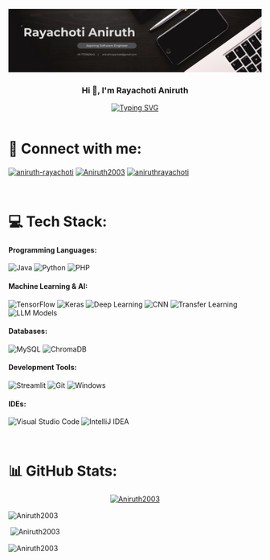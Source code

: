 [![MasterHead](cover.png)](https://aniruthrayachoti.github.io/portfolio/)
<h3 align="center">Hi 👋, I'm Rayachoti Aniruth</h3>

<div align="center">
  <a href="https://git.io/typing-svg">
    <img src="https://readme-typing-svg.herokuapp.com?font=Fira+Code&weight=800&size=20&pause=1000&center=true&color=FFFFFF&width=800&lines=Aspiring+Software+Engineer;Solving+Real-World+Problems;" alt="Typing SVG" />
  </a>
</div>

<br>

# 🤝 Connect with me:
<p align="left">
<a href="https://linkedin.com/in/aniruth-rayachoti-b08098235" target="blank"><img align="center" src="https://raw.githubusercontent.com/rahuldkjain/github-profile-readme-generator/master/src/images/icons/Social/linked-in-alt.svg" alt="aniruth-rayachoti" height="30" width="40" /></a>
<a href="https://github.com/Aniruth2003" target="blank"><img align="center" src="https://raw.githubusercontent.com/rahuldkjain/github-profile-readme-generator/master/src/images/icons/Social/github.svg" alt="Aniruth2003" height="30" width="40" /></a>
<a href="https://leetcode.com/u/aniruthrayachoti/" target="blank"><img align="center" src="https://raw.githubusercontent.com/rahuldkjain/github-profile-readme-generator/master/src/images/icons/Social/leet-code.svg" alt="aniruthrayachoti" height="30" width="40" /></a>

</p>

<br>

# 💻 Tech Stack:

#### Programming Languages:
![Java](https://img.shields.io/badge/java-%23ED8B00.svg?style=for-the-badge&logo=openjdk&logoColor=white)
![Python](https://img.shields.io/badge/python-3670A0?style=for-the-badge&logo=python&logoColor=ffdd54)
![PHP](https://img.shields.io/badge/PHP-%23777BB4.svg?style=for-the-badge&logo=php&logoColor=white)

#### Machine Learning & AI:
![TensorFlow](https://img.shields.io/badge/TensorFlow-%23FF6F00.svg?style=for-the-badge&logo=TensorFlow&logoColor=white)
![Keras](https://img.shields.io/badge/Keras-%23D00000.svg?style=for-the-badge&logo=Keras&logoColor=white)
![Deep Learning](https://img.shields.io/badge/DeepLearning-%23FF6F00.svg?style=for-the-badge&logo=DeepLearning&logoColor=white)
![CNN](https://img.shields.io/badge/CNN-%23013243.svg?style=for-the-badge&logo=CNN&logoColor=white)
![Transfer Learning](https://img.shields.io/badge/Transfer%20Learning-%23F7931E.svg?style=for-the-badge&logo=TransferLearning&logoColor=white)
![LLM Models](https://img.shields.io/badge/LLM-Models-%234ea94b.svg?style=for-the-badge&logo=LLM&logoColor=white)

#### Databases:
![MySQL](https://img.shields.io/badge/mysql-4479A1.svg?style=for-the-badge&logo=mysql&logoColor=white)
![ChromaDB](https://img.shields.io/badge/ChromaDB-%23013243.svg?style=for-the-badge&logo=ChromaDB&logoColor=white)

#### Development Tools:
![Streamlit](https://img.shields.io/badge/Streamlit-%23FF4B4B.svg?style=for-the-badge&logo=streamlit&logoColor=white)
![Git](https://img.shields.io/badge/git-%23F05033.svg?style=for-the-badge&logo=git&logoColor=white)
![Windows](https://img.shields.io/badge/Windows-%23013243.svg?style=for-the-badge&logo=windows&logoColor=white)

#### IDEs:
![Visual Studio Code](https://img.shields.io/badge/Visual%20Studio%20Code-0078d7.svg?style=for-the-badge&logo=visual-studio-code&logoColor=white)
![IntelliJ IDEA](https://img.shields.io/badge/IntelliJIDEA-000000.svg?style=for-the-badge&logo=intellij-idea&logoColor=white)

<br>


# 📊 GitHub Stats:
<p align="center"> <a href="https://github.com/ryo-ma/github-profile-trophy"><img src="https://github-profile-trophy.vercel.app/?username=Aniruth2003" alt="Aniruth2003" /></a> </p>

<p><img align="center" src="https://github-readme-stats.vercel.app/api/top-langs?username=Aniruth2003&show_icons=true&locale=en&layout=compact" alt="Aniruth2003" /></p>

<p>&nbsp;<img align="center" src="https://github-readme-stats.vercel.app/api?username=Aniruth2003&show_icons=true&locale=en" alt="Aniruth2003" /></p>

<p><img align="center" src="https://github-readme-streak-stats.herokuapp.com/?user=Aniruth2003&" alt="Aniruth2003" /></p>
